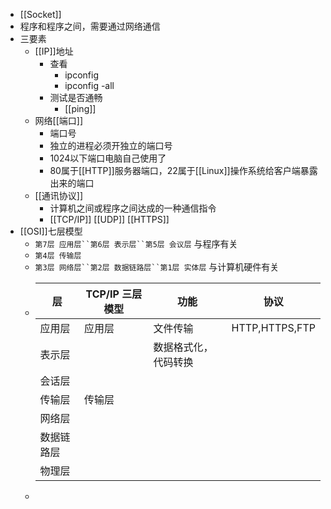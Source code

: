 - [[Socket]]
- 程序和程序之间，需要通过网络通信
- 三要素
	- [[IP]]地址
		- 查看
			- ipconfig
			- ipconfig -all
		- 测试是否通畅
			- [[ping]]
	- 网络[[端口]]
		- 端口号
		- 独立的进程必须开独立的端口号
		- 1024以下端口电脑自己使用了
		- 80属于[[HTTP]]服务器端口，22属于[[Linux]]操作系统给客户端暴露出来的端口
	- [[通讯协议]]
		- 计算机之间或程序之间达成的一种通信指令
		- [[TCP/IP]] [[UDP]] [[HTTPS]]
- [[OSI]]七层模型
	- `第7层 应用层``第6层 表示层``第5层 会议层`
	  与程序有关
	- `第4层 传输层`
	- `第3层 网络层``第2层 数据链路层``第1层 实体层`
	  与计算机硬件有关
	- |层|TCP/IP 三层模型|功能|协议|
	  |--|--|--|--|
	  |应用层|应用层|文件传输|HTTP,HTTPS,FTP|
	  |表示层||数据格式化，代码转换||
	  |会话层||||
	  |传输层|传输层|||
	  |网络层||||
	  |数据链路层||||
	  |物理层||||
	-